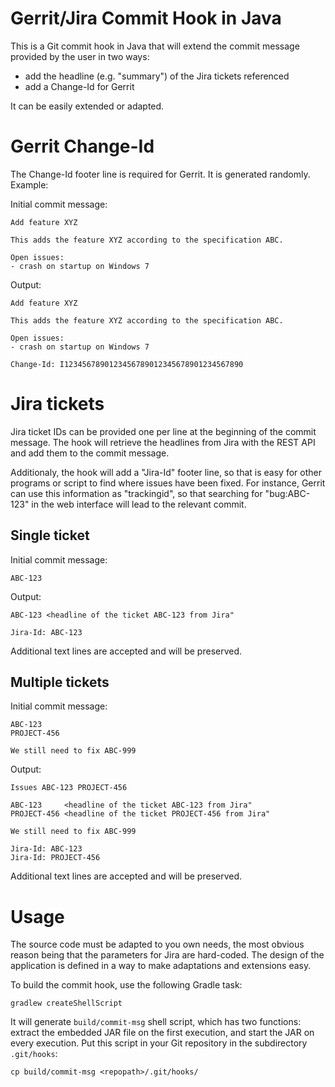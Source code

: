 # Gerrit/Jira Commit Hook in Java

This is a Git commit hook in Java that will extend the commit message provided by the user in two ways:

* add the headline (e.g. "summary") of the Jira tickets referenced
* add a Change-Id for Gerrit

It can be easily extended or adapted.

# Gerrit Change-Id

The Change-Id footer line is required for Gerrit. It is generated randomly. Example:

Initial commit message:

```
Add feature XYZ

This adds the feature XYZ according to the specification ABC. 

Open issues:
- crash on startup on Windows 7 
```

Output:

```
Add feature XYZ

This adds the feature XYZ according to the specification ABC. 

Open issues:
- crash on startup on Windows 7 

Change-Id: I1234567890123456789012345678901234567890
```

# Jira tickets

Jira ticket IDs can be provided one per line at the beginning of the commit message. The hook will retrieve the headlines from Jira with the REST API and add them to the commit message.

Additionaly, the hook will add a "Jira-Id" footer line, so that is easy for other programs or script to find where issues have been fixed. For instance, Gerrit can use this information as "trackingid", so that searching for "bug:ABC-123" in the web interface will lead to the relevant commit.

## Single ticket

Initial commit message:

```
ABC-123
```

Output:

```
ABC-123 <headline of the ticket ABC-123 from Jira"

Jira-Id: ABC-123
```

Additional text lines are accepted and will be preserved.

## Multiple tickets

Initial commit message:

```
ABC-123
PROJECT-456

We still need to fix ABC-999
```

Output:

```
Issues ABC-123 PROJECT-456

ABC-123     <headline of the ticket ABC-123 from Jira"
PROJECT-456 <headline of the ticket PROJECT-456 from Jira"

We still need to fix ABC-999

Jira-Id: ABC-123
Jira-Id: PROJECT-456
```

Additional text lines are accepted and will be preserved.

# Usage

The source code must be adapted to you own needs, the most obvious reason being that the parameters for Jira are hard-coded. The design of the application is defined in a way to make adaptations and extensions easy.

To build the commit hook, use the following Gradle task:

```
gradlew createShellScript
```

It will generate ```build/commit-msg``` shell script, which has two functions: extract the embedded JAR file on the first execution, and start the JAR on every execution. Put this script in your Git repository in the subdirectory ```.git/hooks```:

```
cp build/commit-msg <repopath>/.git/hooks/
```
